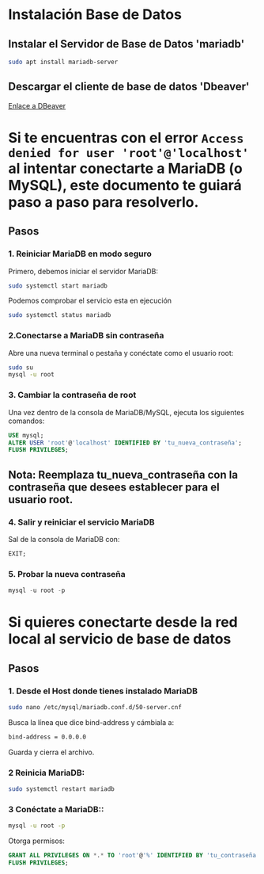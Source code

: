 # Instalación Base de Datos

## Instalar el Servidor de Base de Datos 'mariadb'
```bash
sudo apt install mariadb-server
```
## Descargar el cliente de base de datos 'Dbeaver'
[Enlace a DBeaver](https://dbeaver.io/download/)

# Si te encuentras con el error `Access denied for user 'root'@'localhost'` al intentar conectarte a MariaDB (o MySQL), este documento te guiará paso a paso para resolverlo.

## Pasos 

### 1. Reiniciar MariaDB en modo seguro

Primero, debemos iniciar el servidor MariaDB:

```bash
sudo systemctl start mariadb
```
Podemos comprobar el servicio esta en ejecución
```bash
sudo systemctl status mariadb
```

### 2.Conectarse a MariaDB sin contraseña
Abre una nueva terminal o pestaña y conéctate como el usuario root:
```bash
sudo su
mysql -u root
```

### 3. Cambiar la contraseña de root
Una vez dentro de la consola de MariaDB/MySQL, ejecuta los siguientes comandos:
```sql
USE mysql;
ALTER USER 'root'@'localhost' IDENTIFIED BY 'tu_nueva_contraseña';
FLUSH PRIVILEGES;
```
## Nota: Reemplaza tu_nueva_contraseña con la contraseña que desees establecer para el usuario root.

### 4. Salir y reiniciar el servicio MariaDB
Sal de la consola de MariaDB con:
```sql
EXIT;
```

### 5. Probar la nueva contraseña
```sql
mysql -u root -p
```


# Si quieres conectarte desde la red local al servicio de base de datos

## Pasos 

### 1. Desde el Host donde tienes instalado MariaDB

```bash
sudo nano /etc/mysql/mariadb.conf.d/50-server.cnf
```
Busca la línea que dice bind-address y cámbiala a:
```bash
bind-address = 0.0.0.0
```
Guarda y cierra el archivo.

### 2 Reinicia MariaDB:
```bash
sudo systemctl restart mariadb
```
### 3 Conéctate a MariaDB::
```bash
mysql -u root -p
```
Otorga permisos:
```sql
GRANT ALL PRIVILEGES ON *.* TO 'root'@'%' IDENTIFIED BY 'tu_contraseña';
FLUSH PRIVILEGES;
```

